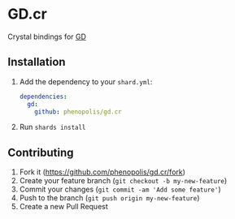 # GD.cr

Crystal bindings for [GD](https://github.com/libgd/libgd)

## Installation

1. Add the dependency to your `shard.yml`:

   ```yaml
   dependencies:
     gd:
       github: phenopolis/gd.cr
   ```

2. Run `shards install`

## Contributing

1. Fork it (<https://github.com/phenopolis/gd.cr/fork>)
2. Create your feature branch (`git checkout -b my-new-feature`)
3. Commit your changes (`git commit -am 'Add some feature'`)
4. Push to the branch (`git push origin my-new-feature`)
5. Create a new Pull Request
